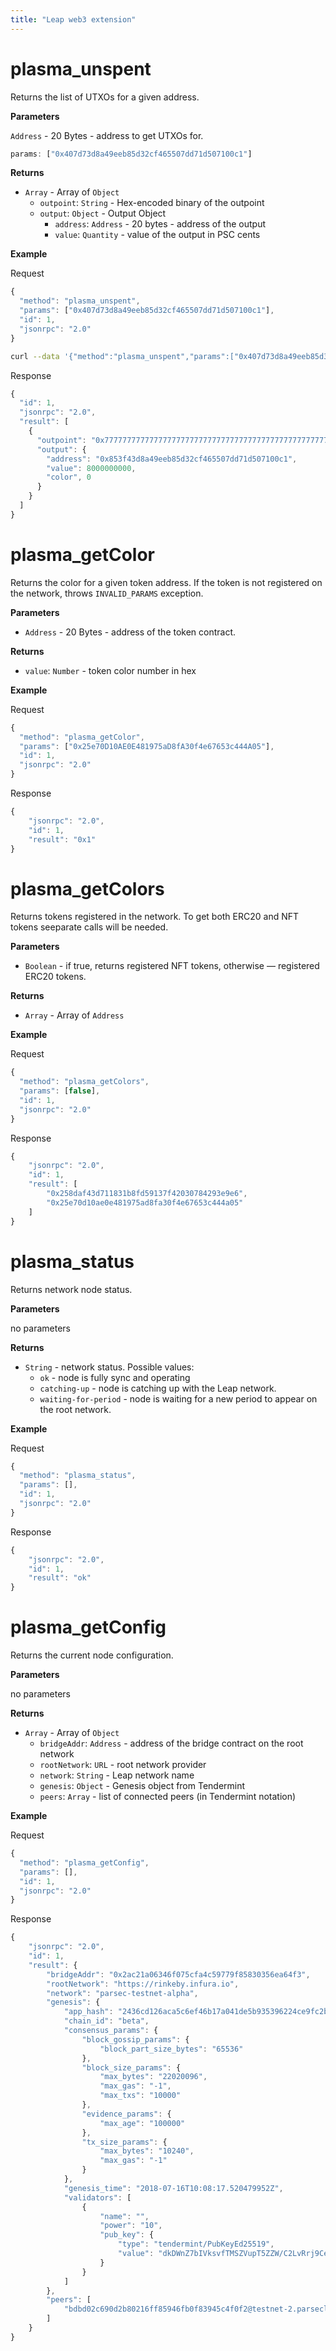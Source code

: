 ```yaml
---
title: "Leap web3 extension"
---
```


# plasma_unspent

Returns the list of UTXOs for a given address.

**Parameters**

`Address` - 20 Bytes - address to get UTXOs for.

```js
params: ["0x407d73d8a49eeb85d32cf465507dd71d507100c1"]
```

**Returns**

- `Array` - Array of `Object`
  - `outpoint`: `String` - Hex-encoded binary of the outpoint
  - `output`: `Object` - Output Object
    - `address`: `Address` - 20 bytes - address of the output
    - `value`: `Quantity` - value of the output in PSC cents

**Example**

Request

```js
{
  "method": "plasma_unspent",
  "params": ["0x407d73d8a49eeb85d32cf465507dd71d507100c1"],
  "id": 1,
  "jsonrpc": "2.0"
}
```

```bash
curl --data '{"method":"plasma_unspent","params":["0x407d73d8a49eeb85d32cf465507dd71d507100c1"],"id":1,"jsonrpc":"2.0"}' -H "Content-Type: application/json" -X POST localhost:8645
```

Response
```js
{
  "id": 1,
  "jsonrpc": "2.0",
  "result": [
    {
      "outpoint": "0x777777777777777777777777777777777777777777777777777777777777777700",
      "output": {
        "address": "0x853f43d8a49eeb85d32cf465507dd71d507100c1",
        "value": 8000000000,
        "color", 0
      }
    }
  ]
}
```

# plasma_getColor

Returns the color for a given token address. If the token is not registered on the network, throws `INVALID_PARAMS` exception.

**Parameters**

- `Address` - 20 Bytes - address of the token contract.

**Returns**

- `value`: `Number` - token color number in hex

**Example**

Request

```js
{
  "method": "plasma_getColor",
  "params": ["0x25e70D10AE0E481975aD8fA30f4e67653c444A05"],
  "id": 1,
  "jsonrpc": "2.0"
}
```

Response
```js
{
    "jsonrpc": "2.0",
    "id": 1,
    "result": "0x1"
}
```

# plasma_getColors

Returns tokens registered in the network. To get both ERC20 and NFT tokens seeparate calls will be needed.

**Parameters**

- `Boolean` - if true, returns registered NFT tokens, otherwise — registered ERC20 tokens.

**Returns**

- `Array` - Array of `Address`

**Example**

Request

```js
{
  "method": "plasma_getColors",
  "params": [false],
  "id": 1,
  "jsonrpc": "2.0"
}
```

Response
```js
{
    "jsonrpc": "2.0",
    "id": 1,
    "result": [
        "0x258daf43d711831b8fd59137f42030784293e9e6",
        "0x25e70d10ae0e481975ad8fa30f4e67653c444a05"
    ]
}
```

# plasma_status

Returns network node status.

**Parameters**

no parameters

**Returns**

- `String` - network status. Possible values:
  - `ok` - node is fully sync and operating
  - `catching-up` - node is catching up with the Leap network.
  - `waiting-for-period` - node is waiting for a new period to appear on the root network.

**Example**

Request

```js
{
  "method": "plasma_status",
  "params": [],
  "id": 1,
  "jsonrpc": "2.0"
}
```

Response
```js
{
    "jsonrpc": "2.0",
    "id": 1,
    "result": "ok"
}
```

# plasma_getConfig

Returns the current node configuration.

**Parameters**

no parameters

**Returns**

- `Array` - Array of `Object`
  - `bridgeAddr`: `Address` - address of the bridge contract on the root network
  - `rootNetwork`: `URL` - root network provider
  - `network`: `String` - Leap network name
  - `genesis`: `Object` - Genesis object from Tendermint
  - `peers`: `Array` - list of connected peers (in Tendermint notation)

**Example**

Request

```js
{
  "method": "plasma_getConfig",
  "params": [],
  "id": 1,
  "jsonrpc": "2.0"
}
```

Response
```js
{
    "jsonrpc": "2.0",
    "id": 1,
    "result": {
        "bridgeAddr": "0x2ac21a06346f075cfa4c59779f85830356ea64f3",
        "rootNetwork": "https://rinkeby.infura.io",
        "network": "parsec-testnet-alpha",
        "genesis": {
            "app_hash": "2436cd126aca5c6ef46b17a041de5b935396224ce9fc2b9cc1f1a60bf52e317e",
            "chain_id": "beta",
            "consensus_params": {
                "block_gossip_params": {
                    "block_part_size_bytes": "65536"
                },
                "block_size_params": {
                    "max_bytes": "22020096",
                    "max_gas": "-1",
                    "max_txs": "10000"
                },
                "evidence_params": {
                    "max_age": "100000"
                },
                "tx_size_params": {
                    "max_bytes": "10240",
                    "max_gas": "-1"
                }
            },
            "genesis_time": "2018-07-16T10:08:17.520479952Z",
            "validators": [
                {
                    "name": "",
                    "power": "10",
                    "pub_key": {
                        "type": "tendermint/PubKeyEd25519",
                        "value": "dkDWnZ7bIVksvfTMSZVupT5ZZW/C2LvRrj9Ce/Z9R/o="
                    }
                }
            ]
        },
        "peers": [
            "bdbd02c690d2b80216ff85946fb0f83945c4f0f2@testnet-2.parseclabs.org:46691"
        ]
    }
}
```